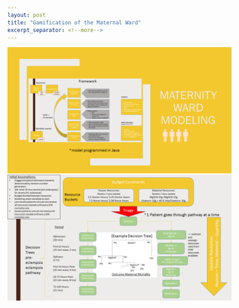 ```yaml
---
layout: post
title: "Gamification of the Maternal Ward"
excerpt_separator: <!--more-->
---
```

<img src= "/assets/images/gamem (1).PNG"/>
<!--more-->
<img src= "/assets/images/gamem (2).PNG"/>
